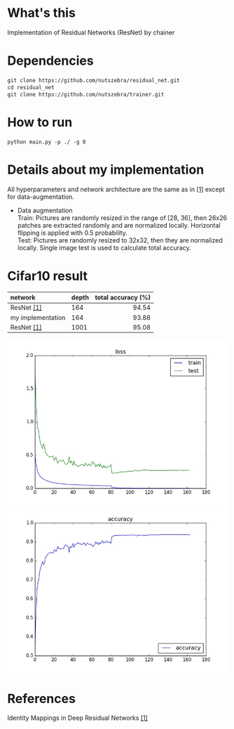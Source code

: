 # What's this
Implementation of Residual Networks (ResNet) by chainer  

# Dependencies

    git clone https://github.com/nutszebra/residual_net.git
    cd residual_net
    git clone https://github.com/nutszebra/trainer.git

# How to run
    python main.py -p ./ -g 0 


# Details about my implementation
All hyperparameters and network architecture are the same as in [[1]][Paper] except for data-augmentation.  
* Data augmentation  
Train: Pictures are randomly resized in the range of [28, 36], then 26x26 patches are extracted randomly and are normalized locally. Horizontal flipping is applied with 0.5 probability.  
Test: Pictures are randomly resized to 32x32, then they are normalized locally. Single image test is used to calculate total accuracy.  

# Cifar10 result

| network              | depth | total accuracy (%) |
|:---------------------|-------|-------------------:|
| ResNet [[1]][Paper]  | 164    | 94.54             |
| my implementation    | 164    | 93.88             |
| ResNet [[1]][Paper]  | 1001   | 95.08             |

<img src="https://github.com/nutszebra/residual_net/blob/master/loss.jpg" alt="loss" title="loss">
<img src="https://github.com/nutszebra/residual_net/blob/master/accuracy.jpg" alt="total accuracy" title="total accuracy">


# References
Identity Mappings in Deep Residual Networks [[1]][Paper]

[paper]: https://arxiv.org/abs/1603.05027 "Paper"
